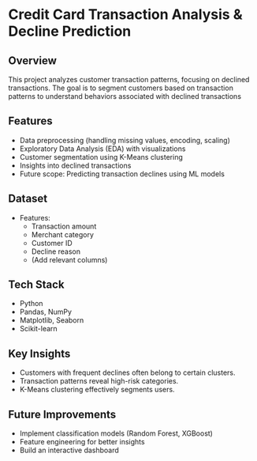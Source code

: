 # Credit Card Transaction Analysis & Decline Prediction

## Overview
This project analyzes customer transaction patterns, focusing on declined transactions. The goal is to segment customers based on transaction patterns to understand behaviors associated with declined transactions

## Features
- Data preprocessing (handling missing values, encoding, scaling)
- Exploratory Data Analysis (EDA) with visualizations
- Customer segmentation using K-Means clustering
- Insights into declined transactions
- Future scope: Predicting transaction declines using ML models

## Dataset
- Features:
  - Transaction amount
  - Merchant category
  - Customer ID
  - Decline reason
  - (Add relevant columns)

## Tech Stack
- Python
- Pandas, NumPy
- Matplotlib, Seaborn
- Scikit-learn

## Key Insights
- Customers with frequent declines often belong to certain clusters.
- Transaction patterns reveal high-risk categories.
- K-Means clustering effectively segments users.

## Future Improvements
- Implement classification models (Random Forest, XGBoost)
- Feature engineering for better insights
- Build an interactive dashboard    
